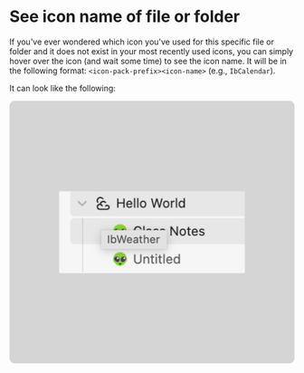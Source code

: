 # See icon name of file or folder

If you've ever wondered which icon you've used for this specific file or folder
and it does not exist in your most recently used icons, you can simply hover
over the icon (and wait some time) to see the icon name. It will be in the
following format: `<icon-pack-prefix><icon-name>` (e.g., `IbCalendar`).

It can look like the following:

![See icon name of file or folder](../assets/icon-of-file.png)

